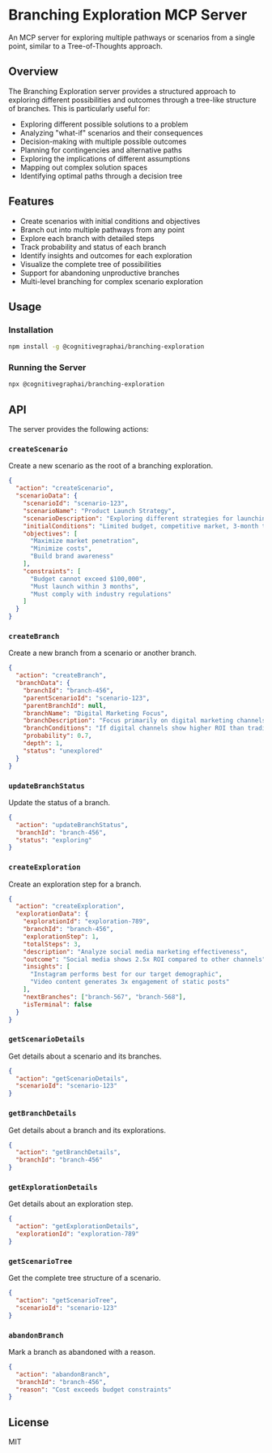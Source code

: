 # Branching Exploration MCP Server

An MCP server for exploring multiple pathways or scenarios from a single point, similar to a Tree-of-Thoughts approach.

## Overview

The Branching Exploration server provides a structured approach to exploring different possibilities and outcomes through a tree-like structure of branches. This is particularly useful for:

- Exploring different possible solutions to a problem
- Analyzing "what-if" scenarios and their consequences
- Decision-making with multiple possible outcomes
- Planning for contingencies and alternative paths
- Exploring the implications of different assumptions
- Mapping out complex solution spaces
- Identifying optimal paths through a decision tree

## Features

- Create scenarios with initial conditions and objectives
- Branch out into multiple pathways from any point
- Explore each branch with detailed steps
- Track probability and status of each branch
- Identify insights and outcomes for each exploration
- Visualize the complete tree of possibilities
- Support for abandoning unproductive branches
- Multi-level branching for complex scenario exploration

## Usage

### Installation

```bash
npm install -g @cognitivegraphai/branching-exploration
```

### Running the Server

```bash
npx @cognitivegraphai/branching-exploration
```

## API

The server provides the following actions:

### `createScenario`

Create a new scenario as the root of a branching exploration.

```json
{
  "action": "createScenario",
  "scenarioData": {
    "scenarioId": "scenario-123",
    "scenarioName": "Product Launch Strategy",
    "scenarioDescription": "Exploring different strategies for launching our new product",
    "initialConditions": "Limited budget, competitive market, 3-month timeline",
    "objectives": [
      "Maximize market penetration",
      "Minimize costs",
      "Build brand awareness"
    ],
    "constraints": [
      "Budget cannot exceed $100,000",
      "Must launch within 3 months",
      "Must comply with industry regulations"
    ]
  }
}
```

### `createBranch`

Create a new branch from a scenario or another branch.

```json
{
  "action": "createBranch",
  "branchData": {
    "branchId": "branch-456",
    "parentScenarioId": "scenario-123",
    "parentBranchId": null,
    "branchName": "Digital Marketing Focus",
    "branchDescription": "Focus primarily on digital marketing channels",
    "branchConditions": "If digital channels show higher ROI than traditional",
    "probability": 0.7,
    "depth": 1,
    "status": "unexplored"
  }
}
```

### `updateBranchStatus`

Update the status of a branch.

```json
{
  "action": "updateBranchStatus",
  "branchId": "branch-456",
  "status": "exploring"
}
```

### `createExploration`

Create an exploration step for a branch.

```json
{
  "action": "createExploration",
  "explorationData": {
    "explorationId": "exploration-789",
    "branchId": "branch-456",
    "explorationStep": 1,
    "totalSteps": 3,
    "description": "Analyze social media marketing effectiveness",
    "outcome": "Social media shows 2.5x ROI compared to other channels",
    "insights": [
      "Instagram performs best for our target demographic",
      "Video content generates 3x engagement of static posts"
    ],
    "nextBranches": ["branch-567", "branch-568"],
    "isTerminal": false
  }
}
```

### `getScenarioDetails`

Get details about a scenario and its branches.

```json
{
  "action": "getScenarioDetails",
  "scenarioId": "scenario-123"
}
```

### `getBranchDetails`

Get details about a branch and its explorations.

```json
{
  "action": "getBranchDetails",
  "branchId": "branch-456"
}
```

### `getExplorationDetails`

Get details about an exploration step.

```json
{
  "action": "getExplorationDetails",
  "explorationId": "exploration-789"
}
```

### `getScenarioTree`

Get the complete tree structure of a scenario.

```json
{
  "action": "getScenarioTree",
  "scenarioId": "scenario-123"
}
```

### `abandonBranch`

Mark a branch as abandoned with a reason.

```json
{
  "action": "abandonBranch",
  "branchId": "branch-456",
  "reason": "Cost exceeds budget constraints"
}
```

## License

MIT